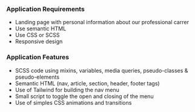 ### Application Requirements ###

- Landing page with personal information about our professional carrer
- Use semantic HTML
- Use CSS or SCSS
- Responsive design

### Application Features ##

- SCSS code using mixins, variables, media queries, pseudo-classes & pseudo-elements
- Semantic HTML (nav, article, section, header, footer tags)
- Use of Tailwind for building the nav menu
- Small script to toggle the open and closing of the menu
- Use of simples CSS animations and transitions